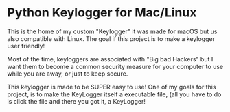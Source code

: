 # Python Keylogger for Mac/Linux
 
 This is the home of my custom "Keylogger" it was made for macOS but us also compatible with Linux.
The goal if this project is to make a keylogger user friendly!


Most of the time, keyloggers are associated with "Big bad Hackers" but I want them to become a common security measure for your computer to use while you are away, or just to keep secure.


This keylogger is made to be SUPER easy to use! One of my goals for this project, is to make the KeyLogger itself a executable file, (all you have to do is click the file and there you got it, a KeyLogger!
